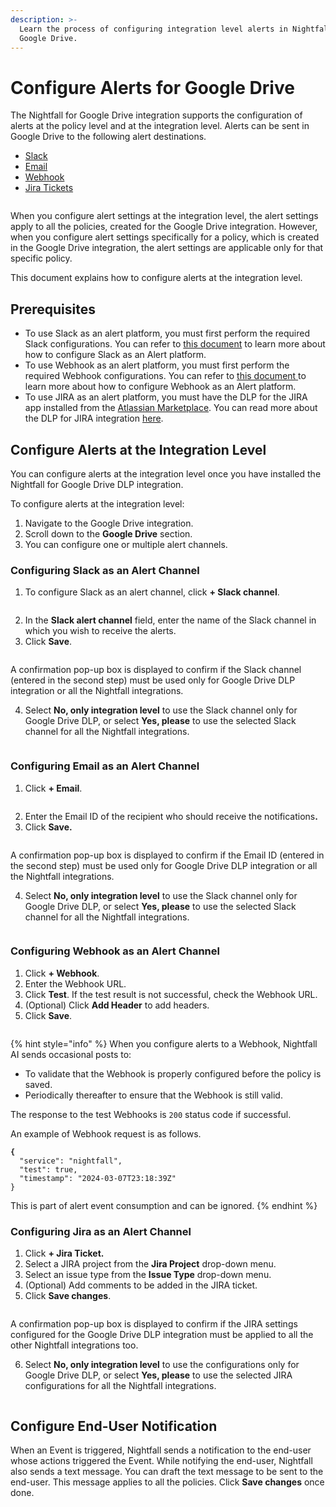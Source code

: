 ```yaml
---
description: >-
  Learn the process of configuring integration level alerts in Nightfall for
  Google Drive.
---
```


# Configure Alerts for Google Drive

The Nightfall for Google Drive integration supports the configuration of alerts at the policy level and at the integration level. Alerts can be sent in Google Drive to the following alert destinations.

* [Slack](https://help.nightfall.ai/sensitive-data-protection/g-drive/gs/integration-alerts#configuring-slack-as-an-alert-channel)&#x20;
* [Email](https://help.nightfall.ai/sensitive-data-protection/g-drive/gs/integration-alerts#configuring-email-as-an-alert-channel)
* [Webhook](https://help.nightfall.ai/sensitive-data-protection/g-drive/gs/integration-alerts#configuring-webhook-as-an-alert-channel)
* [Jira Tickets](https://help.nightfall.ai/sensitive-data-protection/g-drive/gs/integration-alerts#configuring-jira-as-an-alert-channel)

<figure><img src="../../.gitbook/assets/image (159).png" alt=""><figcaption></figcaption></figure>

When you configure alert settings at the integration level, the alert settings apply to all the policies, created for the Google Drive integration. However, when you configure alert settings specifically for a policy, which is created in the Google Drive integration, the alert settings are applicable only for that specific policy.&#x20;

This document explains how to configure alerts at the integration level.&#x20;

## Prerequisites

* To use Slack as an alert platform, you must first perform the required Slack configurations. You can refer to [this document](https://help.nightfall.ai/nightfall-ai/detection/setting-up-slack-as-an-alert-channel-in-nightfall) to learn more about how to configure Slack as an Alert platform.&#x20;
* To use Webhook as an alert platform, you must first perform the required Webhook configurations. You can refer to [this document](https://help.nightfall.ai/nightfall-ai/operationalizing-dlp/integrating-with-security-tools/integrating-with-siem#configuring-outgoing-webhooks)[ ](https://help.nightfall.ai/nightfall-ai/operationalizing-dlp/integrating-with-security-tools/integrating-with-siem#configuring-outgoing-webhooks)to learn more about how to configure Webhook as an Alert platform. &#x20;
* To use JIRA as an alert platform, you must have the DLP for the JIRA app installed from the [Atlassian Marketplace](https://marketplace.atlassian.com/apps/1226823/dlp-for-jira-nightfall-ai?tab=overview\&hosting=cloud). You can read more about the DLP for JIRA integration [here](https://help.nightfall.ai/nightfall-ai/nightfall-for-jira/getting-started/installing-nightfall-for-jira).

## Configure Alerts at the Integration Level&#x20;

You can configure alerts at the integration level once you have installed the Nightfall for Google Drive DLP  integration.&#x20;

To configure alerts at the integration level:

1. Navigate to the Google Drive integration.
2. Scroll down to the **Google Drive** section.
3. You can configure one or multiple alert channels.&#x20;

### Configuring Slack as an Alert Channel

1. To configure Slack as an alert channel, click **+ Slack channel**.

<figure><img src="../../.gitbook/assets/image (840).png" alt=""><figcaption></figcaption></figure>

2. In the **Slack alert channel** field, enter the name of the Slack channel in which you wish to receive the alerts.&#x20;
3. Click **Save**.&#x20;

<figure><img src="../../.gitbook/assets/image (842).png" alt=""><figcaption></figcaption></figure>

A confirmation pop-up box is displayed to confirm if the Slack channel (entered in the second step) must be used only for Google Drive DLP integration or all the Nightfall integrations.&#x20;

4. Select **No, only integration level** to use the Slack channel only for Google Drive DLP, or select **Yes, please** to use the selected Slack channel for all the Nightfall integrations.&#x20;

<figure><img src="../../.gitbook/assets/image (843).png" alt=""><figcaption></figcaption></figure>

### Configuring Email as an Alert Channel

1. Click **+ Email**.

<figure><img src="../../.gitbook/assets/image (844).png" alt=""><figcaption></figcaption></figure>

2. Enter the Email ID of the recipient who should receive the notification&#x73;**.**&#x20;
3. Click **Save.**&#x20;

<figure><img src="../../.gitbook/assets/imageedit_8_4300516314.png" alt=""><figcaption></figcaption></figure>

A confirmation pop-up box is displayed to confirm if the Email ID (entered in the second step) must be used only for Google Drive DLP integration or all the Nightfall integrations.&#x20;

4. Select **No, only integration level** to use the Slack channel only for Google Drive DLP, or select **Yes, please** to use the selected Slack channel for all the Nightfall integrations.&#x20;

<figure><img src="../../.gitbook/assets/image (160).png" alt=""><figcaption></figcaption></figure>

### Configuring Webhook as an Alert Channel

1. Click **+ Webhook**.
2. Enter the Webhook URL.
3. Click **Test**. If the test result is not successful, check the Webhook URL.
4. (Optional) Click **Add Header** to add headers.&#x20;
5. Click **Save**.

<figure><img src="../../.gitbook/assets/imageedit_13_9673272543.png" alt=""><figcaption></figcaption></figure>

{% hint style="info" %}
When you configure alerts to a Webhook, Nightfall AI sends occasional posts to:

* To validate that the Webhook is properly configured before the policy is saved.
* Periodically thereafter to ensure that the Webhook is still valid.

The response to the test Webhooks is `200` status code if successful.

An example of Webhook request is as follows.

<pre class="language-json"><code class="lang-json"><strong>{
</strong>  "service": "nightfall",
  "test": true,
  "timestamp": "2024-03-07T23:18:39Z"
}
</code></pre>

This is part of alert event consumption and can be ignored.&#x20;
{% endhint %}

### **Configuring Jira as an Alert Channel**

1. Click **+ Jira Ticket.**
2. Select a JIRA project from the **Jira Project** drop-down menu.
3. Select an issue type from the **Issue Type** drop-down menu.&#x20;
4. (Optional) Add comments to be added in the JIRA ticket.&#x20;
5. Click **Save changes**.

<figure><img src="../../.gitbook/assets/image (847).png" alt=""><figcaption></figcaption></figure>

A confirmation pop-up box is displayed to confirm if the JIRA settings configured for the Google Drive DLP integration must be applied to all the other Nightfall integrations too.&#x20;

6. Select **No, only integration level** to use the configurations only for Google Drive DLP, or select **Yes, please** to use the selected JIRA configurations for all the Nightfall integrations.&#x20;

<figure><img src="../../.gitbook/assets/image (848).png" alt=""><figcaption></figcaption></figure>

## Configure End-User Notification

When an Event is triggered, Nightfall sends a notification to the end-user whose actions triggered the Event. While notifying the end-user, Nightfall also sends a text message. You can draft the text message to be sent to the end-user. This message applies to all the policies. Click **Save changes** once done.

<figure><img src="../../.gitbook/assets/image (838).png" alt=""><figcaption></figcaption></figure>
